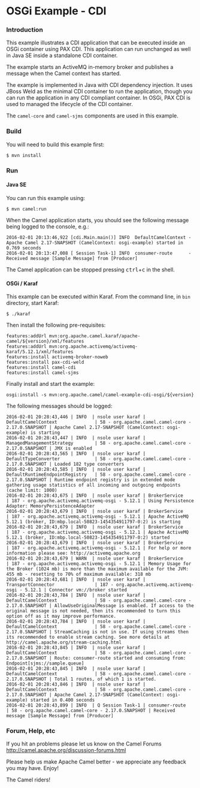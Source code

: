 # OSGi Example - CDI

### Introduction

This example illustrates a CDI application that can be executed inside an OSGi container
using PAX CDI. This application can run unchanged as well in Java SE inside a standalone
CDI container.

The example starts an ActiveMQ in-memory broker and publishes a message when the Camel
context has started.

The example is implemented in Java with CDI dependency injection. It uses JBoss Weld
as the minimal CDI container to run the application, though you can run the application
in any CDI compliant container. In OSGi, PAX CDI is used to managed the lifecycle of
the CDI container.

The `camel-core` and `camel-sjms` components are used in this example.

### Build

You will need to build this example first:

    $ mvn install

### Run

#### Java SE

You can run this example using:

    $ mvn camel:run

When the Camel application starts, you should see the following message being logged to the console, e.g.:
```
2016-02-01 20:13:46,922 [cdi.Main.main()] INFO  DefaultCamelContext - Apache Camel 2.17-SNAPSHOT (CamelContext: osgi-example) started in 0.769 seconds
2016-02-01 20:13:47,008 [ Session Task-1] INFO  consumer-route      - Received message [Sample Message] from [Producer]
```

The Camel application can be stopped pressing <kbd>ctrl</kbd>+<kbd>c</kbd> in the shell.

#### OSGi / Karaf

This example can be executed within Karaf. From the command line, in `bin` directory,
start Karaf:

    $ ./karaf
    
Then install the following pre-requisites:

    features:addUrl mvn:org.apache.camel.karaf/apache-camel/${version}/xml/features
    features:addUrl mvn:org.apache.activemq/activemq-karaf/5.12.1/xml/features
    features:install activemq-broker-noweb
    features:install pax-cdi-weld
    features:install camel-cdi
    features:install camel-sjms
    
Finally install and start the example:

    osgi:install -s mvn:org.apache.camel/camel-example-cdi-osgi/${version}

The following messages should be logged:

```
2016-02-01 20:28:43,446 | INFO  | nsole user karaf | DefaultCamelContext              | 58 - org.apache.camel.camel-core - 2.17.0.SNAPSHOT | Apache Camel 2.17-SNAPSHOT (CamelContext: osgi-example) is starting
2016-02-01 20:28:43,447 | INFO  | nsole user karaf | ManagedManagementStrategy        | 58 - org.apache.camel.camel-core - 2.17.0.SNAPSHOT | JMX is enabled
2016-02-01 20:28:43,565 | INFO  | nsole user karaf | DefaultTypeConverter             | 58 - org.apache.camel.camel-core - 2.17.0.SNAPSHOT | Loaded 182 type converters
2016-02-01 20:28:43,585 | INFO  | nsole user karaf | DefaultRuntimeEndpointRegistry   | 58 - org.apache.camel.camel-core - 2.17.0.SNAPSHOT | Runtime endpoint registry is in extended mode gathering usage statistics of all incoming and outgoing endpoints (cache limit: 1000)
2016-02-01 20:28:43,675 | INFO  | nsole user karaf | BrokerService                    | 187 - org.apache.activemq.activemq-osgi - 5.12.1 | Using Persistence Adapter: MemoryPersistenceAdapter
2016-02-01 20:28:43,679 | INFO  | nsole user karaf | BrokerService                    | 187 - org.apache.activemq.activemq-osgi - 5.12.1 | Apache ActiveMQ 5.12.1 (broker, ID:mbp.local-50823-1454354911797-0:2) is starting
2016-02-01 20:28:43,679 | INFO  | nsole user karaf | BrokerService                    | 187 - org.apache.activemq.activemq-osgi - 5.12.1 | Apache ActiveMQ 5.12.1 (broker, ID:mbp.local-50823-1454354911797-0:2) started
2016-02-01 20:28:43,679 | INFO  | nsole user karaf | BrokerService                    | 187 - org.apache.activemq.activemq-osgi - 5.12.1 | For help or more information please see: http://activemq.apache.org
2016-02-01 20:28:43,679 | WARN  | nsole user karaf | BrokerService                    | 187 - org.apache.activemq.activemq-osgi - 5.12.1 | Memory Usage for the Broker (1024 mb) is more than the maximum available for the JVM: 455 mb - resetting to 70% of maximum available: 318 mb
2016-02-01 20:28:43,681 | INFO  | nsole user karaf | TransportConnector               | 187 - org.apache.activemq.activemq-osgi - 5.12.1 | Connector vm://broker started
2016-02-01 20:28:43,784 | INFO  | nsole user karaf | DefaultCamelContext              | 58 - org.apache.camel.camel-core - 2.17.0.SNAPSHOT | AllowUseOriginalMessage is enabled. If access to the original message is not needed, then its recommended to turn this option off as it may improve performance.
2016-02-01 20:28:43,784 | INFO  | nsole user karaf | DefaultCamelContext              | 58 - org.apache.camel.camel-core - 2.17.0.SNAPSHOT | StreamCaching is not in use. If using streams then its recommended to enable stream caching. See more details at http://camel.apache.org/stream-caching.html
2016-02-01 20:28:43,845 | INFO  | nsole user karaf | DefaultCamelContext              | 58 - org.apache.camel.camel-core - 2.17.0.SNAPSHOT | Route: consumer-route started and consuming from: Endpoint[sjms://sample.queue]
2016-02-01 20:28:43,845 | INFO  | nsole user karaf | DefaultCamelContext              | 58 - org.apache.camel.camel-core - 2.17.0.SNAPSHOT | Total 1 routes, of which 1 is started.
2016-02-01 20:28:43,846 | INFO  | nsole user karaf | DefaultCamelContext              | 58 - org.apache.camel.camel-core - 2.17.0.SNAPSHOT | Apache Camel 2.17-SNAPSHOT (CamelContext: osgi-example) started in 0.400 seconds
2016-02-01 20:28:43,899 | INFO  | Q Session Task-1 | consumer-route                   | 58 - org.apache.camel.camel-core - 2.17.0.SNAPSHOT | Received message [Sample Message] from [Producer]

```

### Forum, Help, etc

If you hit an problems please let us know on the Camel Forums
	<http://camel.apache.org/discussion-forums.html>

Please help us make Apache Camel better - we appreciate any feedback you may have. Enjoy!

The Camel riders!

